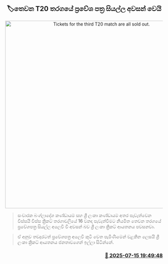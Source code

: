 <p align='center'><b><h2 align='center' title='Tickets for the third T20 match are all sold out.'>🏷තෙවන T20 තරගයේ ප්‍රවේශ පත්‍ර සියල්ල අවසන් වෙයි</h2></b></p>
<p align='center'><img src='https://helakuru.sgp1.cdn.digitaloceanspaces.com/esana/images/lib/srilanka-cricket[1].jpg' width='600' alt='Tickets for the third T20 match are all sold out.'></p>

> සංචාරක බංග්ලාදේශ කණ්ඩායම සහ ශ්‍රී ලංකා කණ්ඩායම අතර පැවැත්වෙන විස්සයි විස්ස ක්‍රිකට් තරගාවලියේ 16 වනදා පැවැත්වීමට නියමිත තෙවන තරගයේ ප්‍රවේශපත්‍ර සියල්ල අලෙවි වී අවසන් බව ශ්‍රී ලංකා ක්‍රිකට් ආයතනය පවසනවා.

> ඒ අනුව තවදුරටත් ප්‍රවේශපත්‍ර අලෙවි කුටි වෙත පැමිණීමෙන් වළකින ලෙසයි ශ්‍රී ලංකා ක්‍රිකට් ආයතනය ජනතාවගෙන් ඉල්ලා සිටින්නේ.



<h3 align='right'><a href='https://www.helakuru.lk/esana/p/111885/'>📅 2025-07-15 19:49:48</a></h3>
